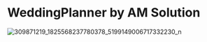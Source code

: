 # WeddingPlanner by AM Solution

![309871219_1825568237780378_5199149006717332230_n](https://github.com/ancaavram22/WeddingPlanner/assets/80709747/eb590d4c-9d70-4363-b185-77b9cb32ef3e)
